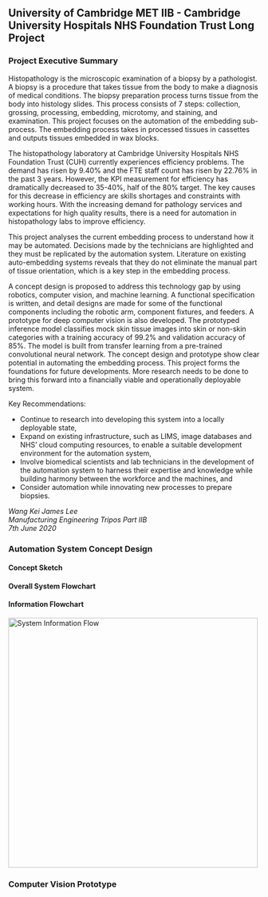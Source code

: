 ## University of Cambridge MET IIB - Cambridge University Hospitals NHS Foundation Trust Long Project
### Project Executive Summary
Histopathology is the microscopic examination of a biopsy by a pathologist. A biopsy is a procedure that takes tissue from the body to make a diagnosis of medical conditions. The biopsy preparation process turns tissue from the body into histology slides. This process consists of 7 steps: collection, grossing, processing, embedding, microtomy, and staining, and examination. This project focuses on the automation of the embedding sub-process. The embedding process takes in processed tissues in cassettes and outputs tissues embedded in wax blocks.

The histopathology laboratory at Cambridge University Hospitals NHS Foundation Trust (CUH) currently experiences efficiency problems. The demand has risen by 9.40% and the FTE staff count has risen by 22.76% in the past 3 years. However, the KPI measurement for efficiency has dramatically decreased to 35-40%, half of the 80% target. The key causes for this decrease in efficiency are skills shortages and constraints with working hours. With the increasing demand for pathology services and expectations for high quality results, there is a need for automation in histopathology labs to improve efficiency.

This project analyses the current embedding process to understand how it may be automated. Decisions made by the technicians are highlighted and they must be replicated by the automation system. Literature on existing auto-embedding systems reveals that they do not eliminate the manual part of tissue orientation, which is a key step in the embedding process.

A concept design is proposed to address this technology gap by using robotics, computer vision, and machine learning. A functional specification is written, and detail designs are made for some of the functional components including the robotic arm, component fixtures, and feeders. A prototype for deep computer vision is also developed. The prototyped inference model classifies mock skin tissue images into skin or non-skin categories with a training accuracy of 99.2% and validation accuracy of 85%. The model is built from transfer learning from a pre-trained convolutional neural network.
The concept design and prototype show clear potential in automating the embedding process. This project forms the foundations for future developments. More research needs to be done to bring this forward into a financially viable and operationally deployable system.

Key Recommendations:
-	Continue to research into developing this system into a locally deployable state,
-	Expand on existing infrastructure, such as LIMS, image databases and NHS’ cloud computing resources, to enable a suitable development environment for the automation system,
-	Involve biomedical scientists and lab technicians in the development of the automation system to harness their expertise and knowledge while building harmony between the workforce and the machines, and
-	Consider automation while innovating new processes to prepare biopsies.

*Wang Kei James Lee* \
*Manufacturing Engineering Tripos Part IIB* \
*7th June 2020*

### Automation System Concept Design
#### Concept Sketch
#### Overall System Flowchart
#### Information Flowchart
<img src="https://github.com/jameslee98331/METIIB-CUH-LP/README_images/system_design_deployment.png" alt="System Information Flow" height="500">

### Computer Vision Prototype
